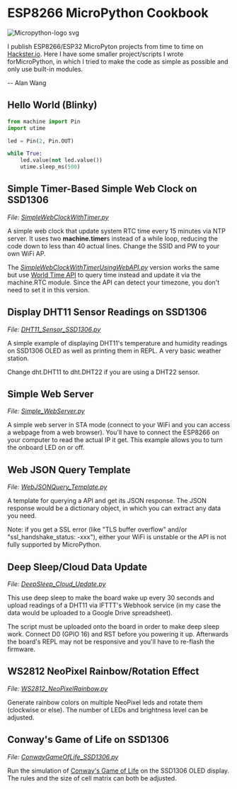 # ESP8266 MicroPython Cookbook

![Micropython-logo svg](https://user-images.githubusercontent.com/44191076/79063718-e5975580-7cd5-11ea-90a2-6f350adfb0cd.png)

I publish ESP8266/ESP32 MicroPyton projects from time to time on [Hackster.io](https://www.hackster.io/alankrantas). Here I have some smaller project/scripts I wrote forMicroPython, in which I tried to make the code as simple as possible and only use built-in modules.

-- Alan Wang

## Hello World (Blinky)

```python
from machine import Pin
import utime

led = Pin(2, Pin.OUT)

while True:
    led.value(not led.value())
    utime.sleep_ms(500)
```

## Simple Timer-Based Simple Web Clock on SSD1306

<i>File: [SimpleWebClockWithTimer.py](https://github.com/alankrantas/esp8266-micropython-cookbook/blob/master/SimpleWebClockWithTimer.py)</i>

A simple web clock that update system RTC time every 15 minutes via NTP server. It uses two <b>machine.timer</b>s instead of a while loop, reducing the code down to less than 40 actual lines. Change the SSID and PW to your own WiFi AP.

The <i>[SimpleWebClockWithTimerUsingWebAPI.py](https://github.com/alankrantas/esp8266-micropython-cookbook/blob/master/SimpleWebClockWithTimerUsingWebAPI.py)</i> version works the same but use [World Time API](http://worldtimeapi.org/) to query time instead and update it via the machine.RTC module. Since the API can detect your timezone, you don't need to set it in this version.

## Display DHT11 Sensor Readings on SSD1306

<i>File: [DHT11_Sensor_SSD1306.py](https://github.com/alankrantas/esp8266-micropython-cookbook/blob/master/DHT11_Sensor_SSD1306.py)</i>

A simple example of displaying DHT11's temperature and humidity readings on SSD1306 OLED as well as printing them in REPL. A very basic weather station.

Change dht.DHT11 to dht.DHT22 if you are using a DHT22 sensor.

## Simple Web Server

<i>File: [Simple_WebServer.py](https://github.com/alankrantas/esp8266-micropython-cookbook/blob/master/Simple_WebServer.py)</i>

A simple web server in STA mode (connect to your WiFi and you can access a webpage from a web browser). You'll have to connect the ESP8266 on your computer to read the actual IP it get. This example allows you to turn the onboard LED on or off.

## Web JSON Query Template

<i>File: [WebJSONQuery_Template.py](https://github.com/alankrantas/esp8266-micropython-cookbook/blob/master/WebJSONQuery_Template.py)</i>

A template for querying a API and get its JSON response. The JSON response would be a dictionary object, in which you can extract any data you need.

Note: if you get a SSL error (like "TLS buffer overflow" and/or "ssl_handshake_status: -xxx"), either your WiFi is unstable or the API is not fully supported by MicroPython.

## Deep Sleep/Cloud Data Update

<i>File: [DeepSleep_Cloud_Update.py](https://github.com/alankrantas/esp8266-micropython-cookbook/blob/master/DeepSleep_Cloud_Update.py)</i>

This use deep sleep to make the board wake up every 30 seconds and upload readings of a DHT11 via IFTTT's Webhook service (in my case the data would be uploaded to a Google Drive spreadsheet).

The script must be uploaded onto the board in order to make deep sleep work. Connect D0 (GPIO 16) and RST before you powering it up. Afterwards the board's REPL may not be responsive and you'll have to re-flash the firmware. 

## WS2812 NeoPixel Rainbow/Rotation Effect

<i>File: [WS2812_NeoPixelRainbow.py](https://github.com/alankrantas/esp8266-micropython-cookbook/blob/master/WS2812_NeoPixelRainbow.py)</i>

Generate rainbow colors on multiple NeoPixel leds and rotate them (clockwise or else). The number of LEDs and brightness level can be adjusted.

## Conway's Game of Life on SSD1306

<i>File: [ConwayGameOfLife_SSD1306.py](https://github.com/alankrantas/esp8266-micropython-cookbook/blob/master/ConwayGameOfLife_SSD1306.py)</i>

Run the simulation of [Conway's Game of Life](https://en.wikipedia.org/wiki/Conway%27s_Game_of_Life) on the SSD1306 OLED display. The rules and the size of cell matrix can both be adjusted. 

